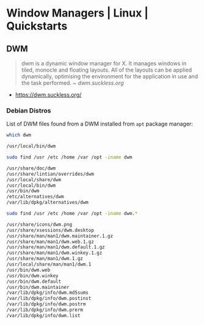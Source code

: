 # Window Managers | Linux | Quickstarts

## DWM
> dwm is a dynamic window manager for X. It manages windows in tiled, monocle and floating layouts. All of the layouts can be applied dynamically, optimising the environment for the application in use and the task performed. ~ *dwm.suckless.org*
- https://dwm.suckless.org/

### Debian Distros
List of DWM files found from a DWM installed from `apt` package manager: 

```bash
which dwm

/usr/local/bin/dwm
```

```bash
sudo find /usr /etc /home /var /opt -iname dwm

/usr/share/doc/dwm
/usr/share/lintian/overrides/dwm
/usr/local/share/dwm
/usr/local/bin/dwm
/usr/bin/dwm
/etc/alternatives/dwm
/var/lib/dpkg/alternatives/dwm
```

```bash
sudo find /usr /etc /home /var /opt -iname dwm.*

/usr/share/icons/dwm.png
/usr/share/xsessions/dwm.desktop
/usr/share/man/man1/dwm.maintainer.1.gz
/usr/share/man/man1/dwm.web.1.gz
/usr/share/man/man1/dwm.default.1.gz
/usr/share/man/man1/dwm.winkey.1.gz
/usr/share/man/man1/dwm.1.gz
/usr/local/share/man/man1/dwm.1
/usr/bin/dwm.web
/usr/bin/dwm.winkey
/usr/bin/dwm.default
/usr/bin/dwm.maintainer
/var/lib/dpkg/info/dwm.md5sums
/var/lib/dpkg/info/dwm.postinst
/var/lib/dpkg/info/dwm.postrm
/var/lib/dpkg/info/dwm.prerm
/var/lib/dpkg/info/dwm.list
```


